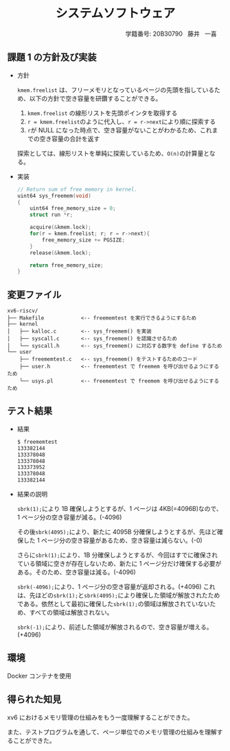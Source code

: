 <h1 style="text-align: center;">
    システムソフトウェア
</h1>
<p style="text-align: right;">学籍番号: 20B30790 &nbsp;&nbsp;藤井 &nbsp; 一喜 &nbsp;&nbsp;&nbsp;</p>

## 課題 1 の方針及び実装

-   方針

    `kmem.freelist` は、フリーメモリとなっているページの先頭を指しているため、以下の方針で空き容量を研鑽することができる。

    1. `kmem.freelist` の線形リストを先頭ポインタを取得する
    2. `r = kmem.freelist`のように代入し、`r = r->next`により順に探索する
    3. `r`が NULL になった時点で、空き容量がないことがわかるため、これまでの空き容量の合計を返す

    探索としては、線形リストを単純に探索しているため、`O(n)`の計算量となる。

-   実装

    ```c kata1.c {.copy}
    // Return sum of free memory in kernel.
    uint64 sys_freemem(void)
    {
        uint64 free_memory_size = 0;
        struct run *r;

        acquire(&kmem.lock);
        for(r = kmem.freelist; r; r = r->next){
            free_memory_size += PGSIZE;
        }
        release(&kmem.lock);

        return free_memory_size;
    }
    ```

## 変更ファイル

```
xv6-riscv/
├── Makefile            <-- freememtest を実行できるようにするため
├── kernel
│   ├── kalloc.c        <-- sys_freemem() を実装
│   ├── syscall.c       <-- sys_freemem() を認識させるため
│   └── syscall.h       <-- sys_freemem() に対応する数字を define するため
└── user
    ├── freememtest.c   <-- sys_freemem() をテストするためのコード
    ├── user.h          <-- freememtest で freemem を呼び出せるようにするため
    └── usys.pl         <-- freememtest で freemem を呼び出せるようにするため
```

## テスト結果

-   結果

    ```bash {.copy}
    $ freememtest
    133382144
    133378048
    133378048
    133373952
    133378048
    133382144
    ```

-   結果の説明

    `sbrk(1);`により 1B 確保しようとするが、1 ページは 4KB(=4096B)なので、1 ページ分の空き容量が減る。(-4096)

    その後`sbrk(4095);`により、新たに 4095B 分確保しようとするが、先ほど確保した 1 ページ分の空き容量があるため、空き容量は減らない。(-0)

    さらに`sbrk(1);`により、1B 分確保しようとするが、今回はすでに確保されている領域に空きが存在しないため、新たに 1 ページ分だけ確保する必要がある。そのため、空き容量は減る。(-4096)

    `sbrk(-4096);`により、1 ページ分の空き容量が返却される。(+4096) これは、先ほどの`sbrk(1);`と`sbrk(4095);`により確保した領域が解放されたためである。依然として最初に確保した`sbrk(1);`の領域は解放されていないため、すべての領域は解放されない。

    `sbrk(-1);`により、前述した領域が解放されるので、空き容量が増える。(+4096)

## 環境

Docker コンテナを使用

## 得られた知見

xv6 におけるメモリ管理の仕組みをもう一度理解することができた。

また、テストプログラムを通して、ページ単位でのメモリ管理の仕組みを理解することができた。
